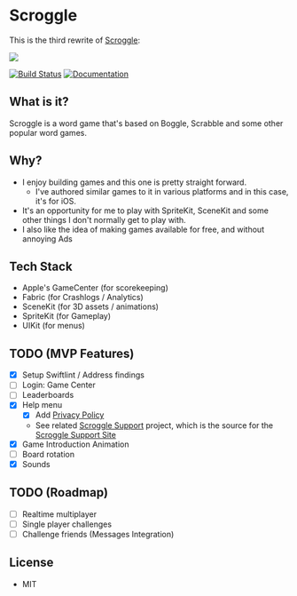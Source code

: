 # Scroggle

This is the third rewrite of [Scroggle](https://itunes.apple.com/us/app/scroggle/id994899163?mt=8):

<img src="https://is4-ssl.mzstatic.com/image/thumb/Purple62/v4/d2/73/73/d27373cd-0df0-f515-8fb8-c2d811ceec54/pr_source.png/434x0w.jpg">

[![Build Status](https://travis-ci.org/intere/scroggle.svg?branch=develop)](https://travis-ci.org/intere/scroggle) [![Documentation](https://cdn.rawgit.com/intere/scroggle/master/docs/badge.svg)](https://intere.github.io/scroggle/docs/index.html)

## What is it?
Scroggle is a word game that's based on Boggle, Scrabble and some other popular word games.

## Why?
- I enjoy building games and this one is pretty straight forward.  
    - I've authored similar games to it in various platforms and in this case, it's for iOS.  
- It's an opportunity for me to play with SpriteKit, SceneKit and some other things I don't normally get to play with.
- I also like the idea of making games available for free, and without annoying Ads

## Tech Stack
- Apple's GameCenter (for scorekeeping)
- Fabric (for Crashlogs / Analytics)
- SceneKit (for 3D assets / animations)
- SpriteKit (for Gameplay)
- UIKit (for menus)

## TODO (MVP Features)
- [x] Setup Swiftlint / Address findings
- [ ] Login: Game Center
- [ ] Leaderboards
- [x] Help menu
    - [x] Add [Privacy Policy](http://intere.github.io/scroggle-support/#/privacy)
    - See related [Scroggle Support](https://github.com/intere/scroggle-support) project, which is the source for the [Scroggle Support Site](http://intere.github.io/scroggle-support/)
- [x] Game Introduction Animation
- [ ] Board rotation
- [x] Sounds

## TODO (Roadmap)
- [ ] Realtime multiplayer
- [ ] Single player challenges
- [ ] Challenge friends (Messages Integration)

## License
- MIT
